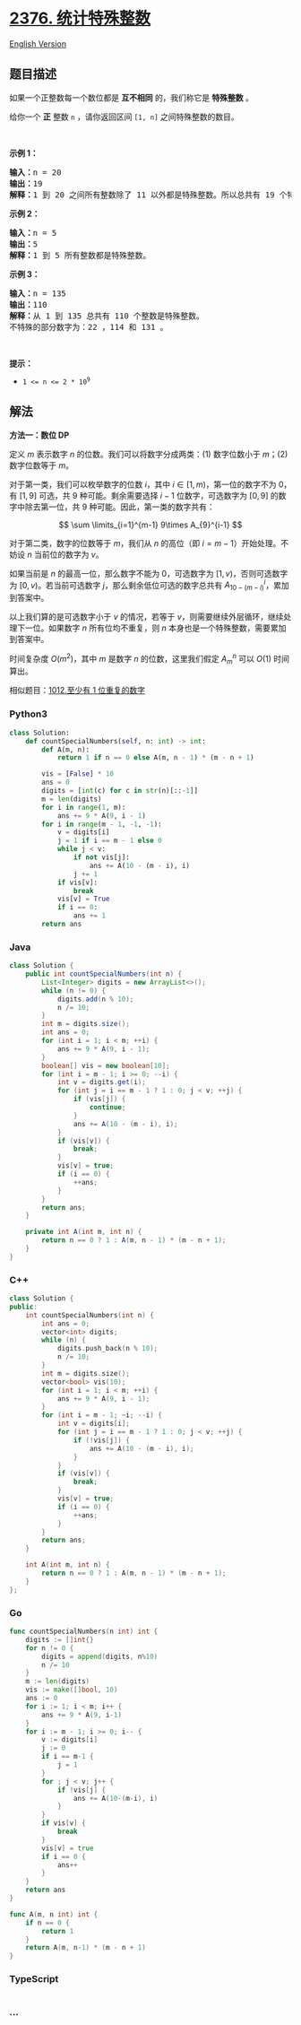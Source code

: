 # [2376. 统计特殊整数](https://leetcode.cn/problems/count-special-integers)

[English Version](/solution/2300-2399/2376.Count%20Special%20Integers/README_EN.md)

## 题目描述

<!-- 这里写题目描述 -->

<p>如果一个正整数每一个数位都是 <strong>互不相同</strong>&nbsp;的，我们称它是 <strong>特殊整数</strong> 。</p>

<p>给你一个 <strong>正</strong>&nbsp;整数&nbsp;<code>n</code>&nbsp;，请你返回区间<em>&nbsp;</em><code>[1, n]</code>&nbsp;之间特殊整数的数目。</p>

<p>&nbsp;</p>

<p><strong>示例 1：</strong></p>

<pre>
<b>输入：</b>n = 20
<b>输出：</b>19
<b>解释：</b>1 到 20 之间所有整数除了 11 以外都是特殊整数。所以总共有 19 个特殊整数。
</pre>

<p><strong>示例 2：</strong></p>

<pre>
<b>输入：</b>n = 5
<b>输出：</b>5
<b>解释：</b>1 到 5 所有整数都是特殊整数。
</pre>

<p><strong>示例 3：</strong></p>

<pre>
<b>输入：</b>n = 135
<b>输出：</b>110
<b>解释：</b>从 1 到 135 总共有 110 个整数是特殊整数。
不特殊的部分数字为：22 ，114 和 131 。</pre>

<p>&nbsp;</p>

<p><strong>提示：</strong></p>

<ul>
	<li><code>1 &lt;= n &lt;= 2 * 10<sup>9</sup></code></li>
</ul>

## 解法

<!-- 这里可写通用的实现逻辑 -->

**方法一：数位 DP**

定义 $m$ 表示数字 $n$ 的位数。我们可以将数字分成两类：(1) 数字位数小于 $m$；(2) 数字位数等于 $m$。

对于第一类，我们可以枚举数字的位数 $i$，其中 $i∈[1,m)$，第一位的数字不为 $0$，有 $[1,9]$ 可选，共 $9$ 种可能。剩余需要选择 $i-1$ 位数字，可选数字为 $[0,9]$ 的数字中除去第一位，共 $9$ 种可能。因此，第一类的数字共有：

$$
\sum \limits_{i=1}^{m-1} 9\times A_{9}^{i-1}
$$

对于第二类，数字的位数等于 $m$，我们从 $n$ 的高位（即 $i=m-1$）开始处理。不妨设 $n$ 当前位的数字为 $v$。

如果当前是 $n$ 的最高一位，那么数字不能为 $0$，可选数字为 $[1,v)$，否则可选数字为 $[0,v)$。若当前可选数字 $j$，那么剩余低位可选的数字总共有 $A_{10-(m-i)}^{i}$，累加到答案中。

以上我们算的是可选数字小于 $v$ 的情况，若等于 $v$，则需要继续外层循环，继续处理下一位。如果数字 $n$ 所有位均不重复，则 $n$ 本身也是一个特殊整数，需要累加到答案中。

时间复杂度 $O(m^2)$，其中 $m$ 是数字 $n$ 的位数，这里我们假定 $A_{m}^{n}$ 可以 $O(1)$ 时间算出。

相似题目：[1012.至少有 1 位重复的数字](/solution/1000-1099/1012.Numbers%20With%20Repeated%20Digits/README.md)

<!-- tabs:start -->

### **Python3**

<!-- 这里可写当前语言的特殊实现逻辑 -->

```python
class Solution:
    def countSpecialNumbers(self, n: int) -> int:
        def A(m, n):
            return 1 if n == 0 else A(m, n - 1) * (m - n + 1)

        vis = [False] * 10
        ans = 0
        digits = [int(c) for c in str(n)[::-1]]
        m = len(digits)
        for i in range(1, m):
            ans += 9 * A(9, i - 1)
        for i in range(m - 1, -1, -1):
            v = digits[i]
            j = 1 if i == m - 1 else 0
            while j < v:
                if not vis[j]:
                    ans += A(10 - (m - i), i)
                j += 1
            if vis[v]:
                break
            vis[v] = True
            if i == 0:
                ans += 1
        return ans
```

### **Java**

<!-- 这里可写当前语言的特殊实现逻辑 -->

```java
class Solution {
    public int countSpecialNumbers(int n) {
        List<Integer> digits = new ArrayList<>();
        while (n != 0) {
            digits.add(n % 10);
            n /= 10;
        }
        int m = digits.size();
        int ans = 0;
        for (int i = 1; i < m; ++i) {
            ans += 9 * A(9, i - 1);
        }
        boolean[] vis = new boolean[10];
        for (int i = m - 1; i >= 0; --i) {
            int v = digits.get(i);
            for (int j = i == m - 1 ? 1 : 0; j < v; ++j) {
                if (vis[j]) {
                    continue;
                }
                ans += A(10 - (m - i), i);
            }
            if (vis[v]) {
                break;
            }
            vis[v] = true;
            if (i == 0) {
                ++ans;
            }
        }
        return ans;
    }

    private int A(int m, int n) {
        return n == 0 ? 1 : A(m, n - 1) * (m - n + 1);
    }
}
```

### **C++**

```cpp
class Solution {
public:
    int countSpecialNumbers(int n) {
        int ans = 0;
        vector<int> digits;
        while (n) {
            digits.push_back(n % 10);
            n /= 10;
        }
        int m = digits.size();
        vector<bool> vis(10);
        for (int i = 1; i < m; ++i) {
            ans += 9 * A(9, i - 1);
        }
        for (int i = m - 1; ~i; --i) {
            int v = digits[i];
            for (int j = i == m - 1 ? 1 : 0; j < v; ++j) {
                if (!vis[j]) {
                    ans += A(10 - (m - i), i);
                }
            }
            if (vis[v]) {
                break;
            }
            vis[v] = true;
            if (i == 0) {
                ++ans;
            }
        }
        return ans;
    }

    int A(int m, int n) {
        return n == 0 ? 1 : A(m, n - 1) * (m - n + 1);
    }
};
```

### **Go**

```go
func countSpecialNumbers(n int) int {
	digits := []int{}
	for n != 0 {
		digits = append(digits, n%10)
		n /= 10
	}
	m := len(digits)
	vis := make([]bool, 10)
	ans := 0
	for i := 1; i < m; i++ {
		ans += 9 * A(9, i-1)
	}
	for i := m - 1; i >= 0; i-- {
		v := digits[i]
		j := 0
		if i == m-1 {
			j = 1
		}
		for ; j < v; j++ {
			if !vis[j] {
				ans += A(10-(m-i), i)
			}
		}
		if vis[v] {
			break
		}
		vis[v] = true
		if i == 0 {
			ans++
		}
	}
	return ans
}

func A(m, n int) int {
	if n == 0 {
		return 1
	}
	return A(m, n-1) * (m - n + 1)
}
```

### **TypeScript**

```ts

```

### **...**

```


```

<!-- tabs:end -->

